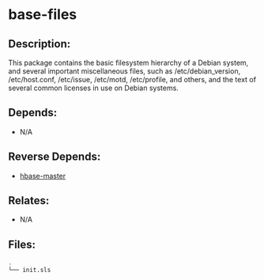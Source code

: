 # base-files

## Description:

This package contains the basic filesystem hierarchy of a Debian system, and several important miscellaneous files, such as /etc/debian\_version, /etc/host.conf, /etc/issue, /etc/motd, /etc/profile, and others, and the text of several common licenses in use on Debian systems.

## Depends:

  -  N/A

## Reverse Depends:

  -  [hbase-master](/salt/hbase-master)

## Relates:

  -  N/A

## Files:

```bash
.
└── init.sls
```

